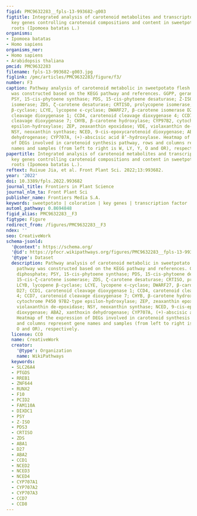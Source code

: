 ```yaml
---
figid: PMC9632283__fpls-13-993682-g003
figtitle: Integrated analysis of carotenoid metabolites and transcriptome identifies
  key genes controlling carotenoid compositions and content in sweetpotato tuberous
  roots (Ipomoea batatas L.)
organisms:
- Ipomoea batatas
- Homo sapiens
organisms_ner:
- Homo sapiens
- Arabidopsis thaliana
pmcid: PMC9632283
filename: fpls-13-993682-g003.jpg
figlink: /pmc/articles/PMC9632283/figure/f3/
number: F3
caption: Pathway analysis of carotenoid metabolic in sweetpotato flesh. This pathway
  was constructed based on the KEGG pathway and references. GGPP, geranylgeranyl diphosphate;
  PSY, 15-cis-phytoene synthase; PDS, 15-cis-phytoene desaturase; Z-ISO, 15-cis-ζ-carotene
  isomerase; ZDS, ζ-carotene desaturase; CRTISO, prolycopene isomerase; LCYB, lycopene
  β-cyclase; LCYE, lycopene ϵ-cyclase; DWARF27, β-carotene isomerase D27; CCD1, carotenoid
  cleavage dioxygenase 1; CCD4, carotenoid cleavage dioxygenase 4; CCD7, carotenoid
  cleavage dioxygenase 7; CHYB, β-carotene hydroxylase; CYP97B2, cytochrome P450 97B2-type
  epsilon-hydroxylase; ZEP, zeaxanthin epoxidase; VDE, violaxanthin de-epoxidase;
  NSY, neoxanthin synthase; NCED, 9-cis-epoxycarotenoid dioxygenase; ABA2, xanthoxin
  dehydrogenase; CYP707A, (+)-abscisic acid 8’-hydroxylase. Heatmap of the expression
  of DEGs involved in carotenoid synthesis pathway, rows and columns represent gene
  names and samples (from left to right is W, LY, Y, O and OR), respectively.
papertitle: Integrated analysis of carotenoid metabolites and transcriptome identifies
  key genes controlling carotenoid compositions and content in sweetpotato tuberous
  roots (Ipomoea batatas L.).
reftext: Ruixue Jia, et al. Front Plant Sci. 2022;13:993682.
year: '2022'
doi: 10.3389/fpls.2022.993682
journal_title: Frontiers in Plant Science
journal_nlm_ta: Front Plant Sci
publisher_name: Frontiers Media S.A.
keywords: sweetpotato | coloration | key genes | transcription factor | WGCNA
automl_pathway: 0.8694848
figid_alias: PMC9632283__F3
figtype: Figure
redirect_from: /figures/PMC9632283__F3
ndex: ''
seo: CreativeWork
schema-jsonld:
  '@context': https://schema.org/
  '@id': https://pfocr.wikipathways.org/figures/PMC9632283__fpls-13-993682-g003.html
  '@type': Dataset
  description: Pathway analysis of carotenoid metabolic in sweetpotato flesh. This
    pathway was constructed based on the KEGG pathway and references. GGPP, geranylgeranyl
    diphosphate; PSY, 15-cis-phytoene synthase; PDS, 15-cis-phytoene desaturase; Z-ISO,
    15-cis-ζ-carotene isomerase; ZDS, ζ-carotene desaturase; CRTISO, prolycopene isomerase;
    LCYB, lycopene β-cyclase; LCYE, lycopene ϵ-cyclase; DWARF27, β-carotene isomerase
    D27; CCD1, carotenoid cleavage dioxygenase 1; CCD4, carotenoid cleavage dioxygenase
    4; CCD7, carotenoid cleavage dioxygenase 7; CHYB, β-carotene hydroxylase; CYP97B2,
    cytochrome P450 97B2-type epsilon-hydroxylase; ZEP, zeaxanthin epoxidase; VDE,
    violaxanthin de-epoxidase; NSY, neoxanthin synthase; NCED, 9-cis-epoxycarotenoid
    dioxygenase; ABA2, xanthoxin dehydrogenase; CYP707A, (+)-abscisic acid 8’-hydroxylase.
    Heatmap of the expression of DEGs involved in carotenoid synthesis pathway, rows
    and columns represent gene names and samples (from left to right is W, LY, Y,
    O and OR), respectively.
  license: CC0
  name: CreativeWork
  creator:
    '@type': Organization
    name: WikiPathways
  keywords:
  - SLC26A4
  - PTGDS
  - RREB1
  - ZNF644
  - RUNX2
  - F10
  - PCID2
  - FAM110A
  - DIXDC1
  - PSY
  - Z-ISO
  - PDS3
  - CRTISO
  - ZDS
  - ABA1
  - D27
  - ABA2
  - CCD1
  - NCED2
  - NCED3
  - NCED4
  - CYP707A1
  - CYP707A2
  - CYP707A3
  - CCD7
  - CCD8
---
```

